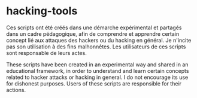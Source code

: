 # hacking-tools

Ces scripts ont été créés dans une démarche expérimental et partagés dans un cadre pédagogique, afin de comprendre et apprendre certain concept lié aux attaques des hackers ou du hacking en général. Je n'incite pas son utilisation à des fins malhonnêtes. Les utilisateurs de ces scripts sont responsable de leurs actes.

These scripts have been created in an experimental way and shared in an educational framework, in order to understand and learn certain concepts related to hacker attacks or hacking in general. I do not encourage its use for dishonest purposes. Users of these scripts are responsible for their actions.
